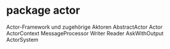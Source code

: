 # package actor

Actor-Framework und zugehörige Aktoren
AbstractActor
Actor
ActorContext
MessageProcessor
Writer
Reader
AskWithOutput
ActorSystem